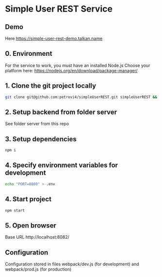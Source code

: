# Simple User REST Service


## Demo
Here https://simple-user-rest-demo.talkan.name


## 0. Environment
For the service to work, you must have an installed Node.js
Choose your platform here: https://nodejs.org/en/download/package-manager/



## 1. Clone the git project locally
```bash
git clone git@github.com:petrovi4/simpleUserREST.git simpleUserREST && cd simpleUserREST/web
```


## 2. Setup backend from folder server
See folder server from this repo



## 3. Setup dependencies
```bash
npm i
```


## 4. Specify environment variables for development
```bash
echo "PORT=8080" > .env
```


## 4. Start project
```bash
npm start
```


## 5. Open browser
Base URL http://localhost:8082/


## Configuration
Configuration stored in files webpack/dev.js (for development) and webpack/prod.js (for production)

